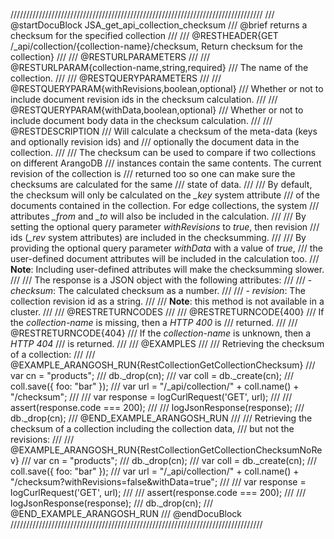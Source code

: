 ////////////////////////////////////////////////////////////////////////////////
/// @startDocuBlock JSA_get_api_collection_checksum
/// @brief returns a checksum for the specified collection
///
/// @RESTHEADER{GET /_api/collection/{collection-name}/checksum, Return checksum for the collection}
///
/// @RESTURLPARAMETERS
///
/// @RESTURLPARAM{collection-name,string,required}
/// The name of the collection.
///
/// @RESTQUERYPARAMETERS
///
/// @RESTQUERYPARAM{withRevisions,boolean,optional}
/// Whether or not to include document revision ids in the checksum calculation.
///
/// @RESTQUERYPARAM{withData,boolean,optional}
/// Whether or not to include document body data in the checksum calculation.
///
/// @RESTDESCRIPTION
/// Will calculate a checksum of the meta-data (keys and optionally revision ids) and
/// optionally the document data in the collection.
///
/// The checksum can be used to compare if two collections on different ArangoDB
/// instances contain the same contents. The current revision of the collection is
/// returned too so one can make sure the checksums are calculated for the same
/// state of data.
///
/// By default, the checksum will only be calculated on the *_key* system attribute
/// of the documents contained in the collection. For edge collections, the system
/// attributes *_from* and *_to* will also be included in the calculation.
///
/// By setting the optional query parameter *withRevisions* to *true*, then revision
/// ids (*_rev* system attributes) are included in the checksumming.
///
/// By providing the optional query parameter *withData* with a value of *true*,
/// the user-defined document attributes will be included in the calculation too.
/// **Note**: Including user-defined attributes will make the checksumming slower.
///
/// The response is a JSON object with the following attributes:
///
/// - *checksum*: The calculated checksum as a number.
///
/// - *revision*: The collection revision id as a string.
///
/// **Note**: this method is not available in a cluster.
///
/// @RESTRETURNCODES
///
/// @RESTRETURNCODE{400}
/// If the *collection-name* is missing, then a *HTTP 400* is
/// returned.
///
/// @RESTRETURNCODE{404}
/// If the *collection-name* is unknown, then a *HTTP 404*
/// is returned.
///
/// @EXAMPLES
///
/// Retrieving the checksum of a collection:
///
/// @EXAMPLE_ARANGOSH_RUN{RestCollectionGetCollectionChecksum}
///     var cn = "products";
///     db._drop(cn);
///     var coll = db._create(cn);
///     coll.save({ foo: "bar" });
///     var url = "/_api/collection/" + coll.name() + "/checksum";
///
///     var response = logCurlRequest('GET', url);
///
///     assert(response.code === 200);
///
///     logJsonResponse(response);
///     db._drop(cn);
/// @END_EXAMPLE_ARANGOSH_RUN
///
/// Retrieving the checksum of a collection including the collection data,
/// but not the revisions:
///
/// @EXAMPLE_ARANGOSH_RUN{RestCollectionGetCollectionChecksumNoRev}
///     var cn = "products";
///     db._drop(cn);
///     var coll = db._create(cn);
///     coll.save({ foo: "bar" });
///     var url = "/_api/collection/" + coll.name() + "/checksum?withRevisions=false&withData=true";
///
///     var response = logCurlRequest('GET', url);
///
///     assert(response.code === 200);
///
///     logJsonResponse(response);
///     db._drop(cn);
/// @END_EXAMPLE_ARANGOSH_RUN
/// @endDocuBlock
////////////////////////////////////////////////////////////////////////////////